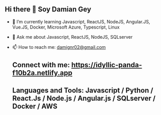 ## Hi there 👋 Soy Damian Gey



- 🌱 I’m currently learning Javascript, ReactJS, NodeJS, Angular.JS, Vue.JS, Docker, Microsoft Azure, Typescript, Linux
- 💬 Ask me about Javascript, ReactJS, NodeJS, SQLserver
- 📫 How to reach me: damignr02@gmail.com

  ## Connect with me: https://idyllic-panda-f10b2a.netlify.app

  ## Languages and Tools: Javascript / Python / React.Js / Node.js / Angular.js / SQLserver / Docker / AWS
